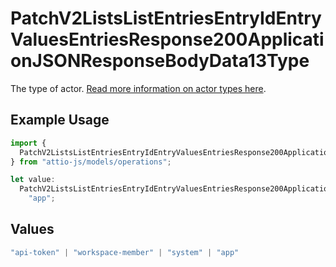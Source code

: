 # PatchV2ListsListEntriesEntryIdEntryValuesEntriesResponse200ApplicationJSONResponseBodyData13Type

The type of actor. [Read more information on actor types here](/docs/actors).

## Example Usage

```typescript
import {
  PatchV2ListsListEntriesEntryIdEntryValuesEntriesResponse200ApplicationJSONResponseBodyData13Type,
} from "attio-js/models/operations";

let value:
  PatchV2ListsListEntriesEntryIdEntryValuesEntriesResponse200ApplicationJSONResponseBodyData13Type =
    "app";
```

## Values

```typescript
"api-token" | "workspace-member" | "system" | "app"
```